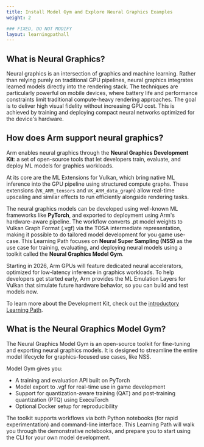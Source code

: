 ```yaml
---
title: Install Model Gym and Explore Neural Graphics Examples
weight: 2

### FIXED, DO NOT MODIFY
layout: learningpathall
---
```


## What is Neural Graphics?

Neural graphics is an intersection of graphics and machine learning. Rather than relying purely on traditional GPU pipelines, neural graphics integrates learned models directly into the rendering stack. The techniques are particularly powerful on mobile devices, where battery life and performance constraints limit traditional compute-heavy rendering approaches. The goal is to deliver high visual fidelity without increasing GPU cost. This is achieved by training and deploying compact neural networks optimized for the device's hardware.

## How does Arm support neural graphics?

Arm enables neural graphics through the **Neural Graphics Development Kit**: a set of open-source tools that let developers train, evaluate, and deploy ML models for graphics workloads.

At its core are the ML Extensions for Vulkan, which bring native ML inference into the GPU pipeline using structured compute graphs. These extensions (`VK_ARM_tensors` and `VK_ARM_data_graph`) allow real-time upscaling and similar effects to run efficiently alongside rendering tasks.

The neural graphics models can be developed using well-known ML frameworks like **PyTorch**, and exported to deployment using Arm's hardware-aware pipeline. The workflow converts .pt model weights to Vulkan Graph Format (.vgf) via the TOSA intermediate representation, making it possible to do tailored model development for you game use-case. This Learning Path focuses on **Neural Super Sampling (NSS)** as the use case for training, evaluating, and deploying neural models using a toolkit called the **Neural Graphics Model Gym**.

Starting in 2026, Arm GPUs will feature dedicated neural accelerators, optimized for low-latency inference in graphics workloads. To help developers get started early, Arm provides the ML Emulation Layers for Vulkan that simulate future hardware behavior, so you can build and test models now.

To learn more about the Development Kit, check out the [introductory Learning Path](/learning-paths/mobile-graphics-and-gaming/vulkan-ml-sample).

## What is the Neural Graphics Model Gym?

The Neural Graphics Model Gym is an open-source toolkit for fine-tuning and exporting neural graphics models. It is designed to streamline the entire model lifecycle for graphics-focused use cases, like NSS.

Model Gym gives you:

- A training and evaluation API built on PyTorch
- Model export to .vgf for real-time use in game development
- Support for quantization-aware training (QAT) and post-training quantization (PTQ) using ExecuTorch
- Optional Docker setup for reproducibility

The toolkit supports workflows via both Python notebooks (for rapid experimentation) and command-line interface. This Learning Path will walk you through the demonstrative notebooks, and prepare you to start using the CLI for your own model development.
